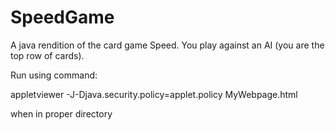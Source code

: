 # SpeedGame
A java rendition of the card game Speed. You play against an AI (you are the top row of cards). 

Run using command:

appletviewer -J-Djava.security.policy=applet.policy MyWebpage.html

when in proper directory 